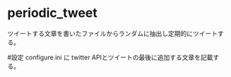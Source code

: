 # periodic_tweet
ツイートする文章を書いたファイルからランダムに抽出し定期的にツイートする。

#設定
configure.ini に twitter APIとツイートの最後に追加する文章を記載する。

